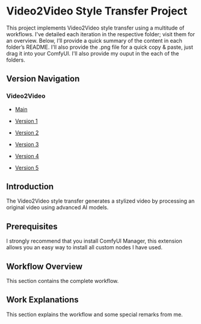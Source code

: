 # Video2Video Style Transfer Project

This project implements Video2Video style transfer using a multitude of workflows. I've detailed each iteration in the respective folder; visit them for an overview. Below, I’ll provide a quick summary of the content in each folder’s README. I'll also provide the .png file for a quick copy & paste, just drag it into your ComfyUI. I'll also provide my ouput in the each of the folders.

## Version Navigation
### Video2Video

- [Main](https://github.com/DaWelli/DIGCRE-project/blob/main/README.md)

- [Version 1](https://github.com/DaWelli/DIGCRE-project/blob/main/Video2Video/Version%201/README.md)
- [Version 2](https://github.com/DaWelli/DIGCRE-project/tree/main/Video2Video/Version%202/README.md)
- [Version 3](https://github.com/DaWelli/DIGCRE-project/tree/main/Video2Video/Version%203/README.md)
- [Version 4](https://github.com/DaWelli/DIGCRE-project/tree/main/Video2Video/Version%204/README.md)
- [Version 5](https://github.com/DaWelli/DIGCRE-project/tree/main/Video2Video/Version%205/README.md)


## Introduction
The Video2Video style transfer generates a stylized video by processing an original video using advanced AI models.

## Prerequisites
I strongly recommend that you install ComfyUI Manager, this extension allows you an easy way to install all custom nodes I have used.

## Workflow Overview
This section contains the complete workflow.


## Work Explanations
This section explains the workflow and some special remarks from me.
